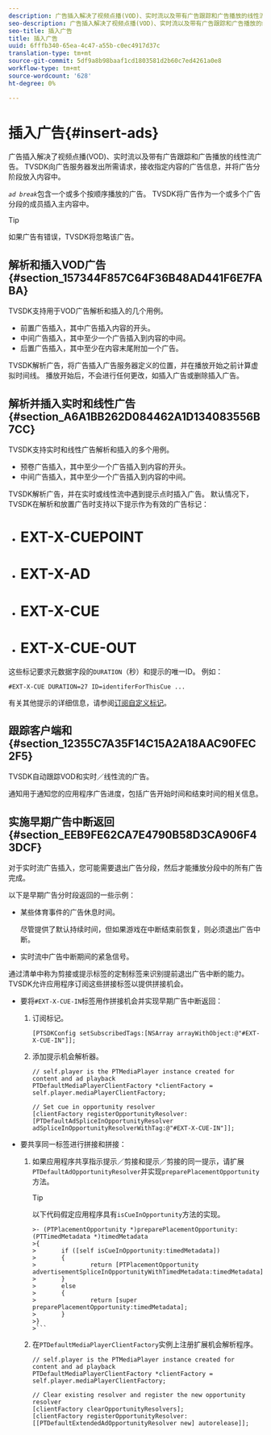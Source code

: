 ```yaml
---
description: 广告插入解决了视频点播(VOD)、实时流以及带有广告跟踪和广告播放的线性流广告。 TVSDK向广告服务器发出所需请求，接收指定内容的广告信息，并将广告分阶段放入内容中。
seo-description: 广告插入解决了视频点播(VOD)、实时流以及带有广告跟踪和广告播放的线性流广告。 TVSDK向广告服务器发出所需请求，接收指定内容的广告信息，并将广告分阶段放入内容中。
seo-title: 插入广告
title: 插入广告
uuid: 6fffb340-65ea-4c47-a55b-c0ec4917d37c
translation-type: tm+mt
source-git-commit: 5df9a8b98baaf1cd1803581d2b60c7ed4261a0e8
workflow-type: tm+mt
source-wordcount: '628'
ht-degree: 0%

---
```



# 插入广告{#insert-ads}

广告插入解决了视频点播(VOD)、实时流以及带有广告跟踪和广告播放的线性流广告。 TVSDK向广告服务器发出所需请求，接收指定内容的广告信息，并将广告分阶段放入内容中。

*`ad break`*&#x200B;包含一个或多个按顺序播放的广告。 TVSDK将广告作为一个或多个广告分段的成员插入主内容中。

>[!TIP]
>
>如果广告有错误，TVSDK将忽略该广告。

## 解析和插入VOD广告{#section_157344F857C64F36B48AD441F6E7FABA}

TVSDK支持用于VOD广告解析和插入的几个用例。

* 前置广告插入，其中广告插入内容的开头。
* 中间广告插入，其中至少一个广告插入到内容的中间。
* 后置广告插入，其中至少在内容末尾附加一个广告。

TVSDK解析广告，将广告插入广告服务器定义的位置，并在播放开始之前计算虚拟时间线。 播放开始后，不会进行任何更改，如插入广告或删除插入广告。

## 解析并插入实时和线性广告{#section_A6A1BB262D084462A1D134083556B7CC}

TVSDK支持实时和线性广告解析和插入的多个用例。

* 预卷广告插入，其中至少一个广告插入到内容的开头。
* 中间广告插入，其中至少一个广告插入到内容的中间。

TVSDK解析广告，并在实时或线性流中遇到提示点时插入广告。 默认情况下，TVSDK在解析和放置广告时支持以下提示作为有效的广告标记：

* # EXT-X-CUEPOINT
* # EXT-X-AD
* # EXT-X-CUE
* # EXT-X-CUE-OUT

这些标记要求元数据字段的`DURATION`（秒）和提示的唯一ID。 例如：

```
#EXT-X-CUE DURATION=27 ID=identiferForThisCue ... 
```

有关其他提示的详细信息，请参阅[订阅自定义标记](../ad-insertion/c-psdk-ios-1.4-custom-tags-configure/t-psdk-ios-1.4-custom-tags-subscribe.md)。

## 跟踪客户端和{#section_12355C7A35F14C15A2A18AAC90FEC2F5}

TVSDK自动跟踪VOD和实时／线性流的广告。

通知用于通知您的应用程序广告进度，包括广告开始时间和结束时间的相关信息。

## 实施早期广告中断返回{#section_EEB9FE62CA7E4790B58D3CA906F43DCF}

对于实时流广告插入，您可能需要退出广告分段，然后才能播放分段中的所有广告完成。

以下是早期广告分时段返回的一些示例：

* 某些体育事件的广告休息时间。

   尽管提供了默认持续时间，但如果游戏在中断结束前恢复，则必须退出广告中断。
* 实时流中广告中断期间的紧急信号。

通过清单中称为剪接或提示标签的定制标签来识别提前退出广告中断的能力。 TVSDK允许应用程序订阅这些拼接标签以提供拼接机会。

* 要将`#EXT-X-CUE-IN`标签用作拼接机会并实现早期广告中断返回：

   1. 订阅标记。

      ```
      [PTSDKConfig setSubscribedTags:[NSArray arrayWithObject:@"#EXT-X-CUE-IN"]];
      ```

   1. 添加提示机会解析器。

      ```
      // self.player is the PTMediaPlayer instance created for content and ad playback 
      PTDefaultMediaPlayerClientFactory *clientFactory = self.player.mediaPlayerClientFactory; 
      
      // Set cue in opportunity resolver 
      [clientFactory registerOpportunityResolver:[PTDefaultAdSpliceInOpportunityResolver adSpliceInOpportunityResolverWithTag:@"#EXT-X-CUE-IN"]];
      ```

* 要共享同一标签进行拼接和拼接：

   1. 如果应用程序共享指示提示／剪接和提示／剪接的同一提示，请扩展`PTDefaultAdOpportunityResolver`并实现`preparePlacementOpportunity`方法。

      >[!TIP]
      >
      >以下代码假定应用程序具有`isCueInOpportunity`方法的实现。
      >
      >
      ```
      >- (PTPlacementOpportunity *)preparePlacementOpportunity:(PTTimedMetadata *)timedMetadata 
      >{ 
      >       if ([self isCueInOpportunity:timedMetadata]) 
      >       { 
      >               return [PTPlacementOpportunity advertisementSpliceInOpportunityWithTimedMetadata:timedMetadata]; 
      >       } 
      >       else 
      >       { 
      >               return [super preparePlacementOpportunity:timedMetadata]; 
      >       } 
      >}
      >```

   1. 在`PTDefaultMediaPlayerClientFactory`实例上注册扩展机会解析程序。

      ```
      // self.player is the PTMediaPlayer instance created for content and ad playback 
      PTDefaultMediaPlayerClientFactory *clientFactory = self.player.mediaPlayerClientFactory; 
      
      // Clear existing resolver and register the new opportunity resolver 
      [clientFactory clearOpportunityResolvers]; 
      [clientFactory registerOpportunityResolver:[[PTDefaultExtendedAdOpportunityResolver new] autorelease]];
      ```

